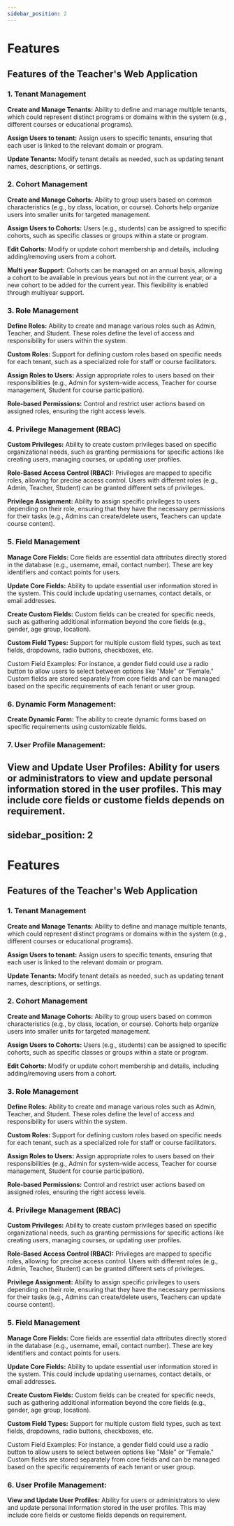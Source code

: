 ```yaml
---
sidebar_position: 2
---
```


# Features

## Features of the Teacher's Web Application

### 1. Tenant Management

**Create and Manage Tenants:** Ability to define and manage multiple tenants, which could represent distinct programs or domains within the system (e.g., different courses or educational programs).

**Assign Users to tenant:** Assign users to specific tenants, ensuring that each user is linked to the relevant domain or program.

**Update Tenants:** Modify tenant details as needed, such as updating tenant names, descriptions, or settings.

### 2. Cohort Management

**Create and Manage Cohorts:** Ability to group users based on common characteristics (e.g., by class, location, or course). Cohorts help organize users into smaller units for targeted management.

**Assign Users to Cohorts:** Users (e.g., students) can be assigned to specific cohorts, such as specific classes or groups within a state or program.

**Edit Cohorts:** Modify or update cohort membership and details, including adding/removing users from a cohort.

**Multi year Support:** Cohorts can be managed on an annual basis, allowing a cohort to be available in previous years but not in the current year, or a new cohort to be added for the current year. This flexibility is enabled through multiyear support.

### 3. Role Management

**Define Roles:** Ability to create and manage various roles such as Admin, Teacher, and Student. These roles define the level of access and responsibility for users within the system.

**Custom Roles:** Support for defining custom roles based on specific needs for each tenant, such as a specialized role for staff or course facilitators.

**Assign Roles to Users:** Assign appropriate roles to users based on their responsibilities (e.g., Admin for system-wide access, Teacher for course management, Student for course participation).

**Role-based Permissions:** Control and restrict user actions based on assigned roles, ensuring the right access levels.

### 4. Privilege Management (RBAC)

**Custom Privileges:** Ability to create custom privileges based on specific organizational needs, such as granting permissions for specific actions like creating users, managing courses, or updating user profiles.

**Role-Based Access Control (RBAC):** Privileges are mapped to specific roles, allowing for precise access control. Users with different roles (e.g., Admin, Teacher, Student) can be granted different sets of privileges.

**Privilege Assignment:** Ability to assign specific privileges to users depending on their role, ensuring that they have the necessary permissions for their tasks (e.g., Admins can create/delete users, Teachers can update course content).

### 5. Field Management

**Manage Core Fields:** Core fields are essential data attributes directly stored in the database (e.g., username, email, contact number). These are key identifiers and contact points for users.

**Update Core Fields:** Ability to update essential user information stored in the system. This could include updating usernames, contact details, or email addresses.

**Create Custom Fields:** Custom fields can be created for specific needs, such as gathering additional information beyond the core fields (e.g., gender, age group, location).

**Custom Field Types:** Support for multiple custom field types, such as text fields, dropdowns, radio buttons, checkboxes, etc.

Custom Field Examples: For instance, a gender field could use a radio button to allow users to select between options like "Male" or "Female." Custom fields are stored separately from core fields and can be managed based on the specific requirements of each tenant or user group.

### 6. Dynamic Form Management:

**Create Dynamic Form:** The ability to create dynamic forms based on specific requirements using customizable fields.

### 7. User Profile Management:

## **View and Update User Profiles:** Ability for users or administrators to view and update personal information stored in the user profiles. This may include core fields or custome fields depends on requirement.

## sidebar_position: 2

# Features

## Features of the Teacher's Web Application

### 1. Tenant Management

**Create and Manage Tenants:** Ability to define and manage multiple tenants, which could represent distinct programs or domains within the system (e.g., different courses or educational programs).

**Assign Users to tenant:** Assign users to specific tenants, ensuring that each user is linked to the relevant domain or program.

**Update Tenants:** Modify tenant details as needed, such as updating tenant names, descriptions, or settings.

### 2. Cohort Management

**Create and Manage Cohorts:** Ability to group users based on common characteristics (e.g., by class, location, or course). Cohorts help organize users into smaller units for targeted management.

**Assign Users to Cohorts:** Users (e.g., students) can be assigned to specific cohorts, such as specific classes or groups within a state or program.

**Edit Cohorts:** Modify or update cohort membership and details, including adding/removing users from a cohort.

### 3. Role Management

**Define Roles:** Ability to create and manage various roles such as Admin, Teacher, and Student. These roles define the level of access and responsibility for users within the system.

**Custom Roles:** Support for defining custom roles based on specific needs for each tenant, such as a specialized role for staff or course facilitators.

**Assign Roles to Users:** Assign appropriate roles to users based on their responsibilities (e.g., Admin for system-wide access, Teacher for course management, Student for course participation).

**Role-based Permissions:** Control and restrict user actions based on assigned roles, ensuring the right access levels.

### 4. Privilege Management (RBAC)

**Custom Privileges:** Ability to create custom privileges based on specific organizational needs, such as granting permissions for specific actions like creating users, managing courses, or updating user profiles.

**Role-Based Access Control (RBAC):** Privileges are mapped to specific roles, allowing for precise access control. Users with different roles (e.g., Admin, Teacher, Student) can be granted different sets of privileges.

**Privilege Assignment:** Ability to assign specific privileges to users depending on their role, ensuring that they have the necessary permissions for their tasks (e.g., Admins can create/delete users, Teachers can update course content).

### 5. Field Management

**Manage Core Fields:** Core fields are essential data attributes directly stored in the database (e.g., username, email, contact number). These are key identifiers and contact points for users.

**Update Core Fields:** Ability to update essential user information stored in the system. This could include updating usernames, contact details, or email addresses.

**Create Custom Fields:** Custom fields can be created for specific needs, such as gathering additional information beyond the core fields (e.g., gender, age group, location).

**Custom Field Types:** Support for multiple custom field types, such as text fields, dropdowns, radio buttons, checkboxes, etc.

Custom Field Examples: For instance, a gender field could use a radio button to allow users to select between options like "Male" or "Female." Custom fields are stored separately from core fields and can be managed based on the specific requirements of each tenant or user group.

### 6. User Profile Management:

**View and Update User Profiles:** Ability for users or administrators to view and update personal information stored in the user profiles. This may include core fields or custome fields depends on requirement.
